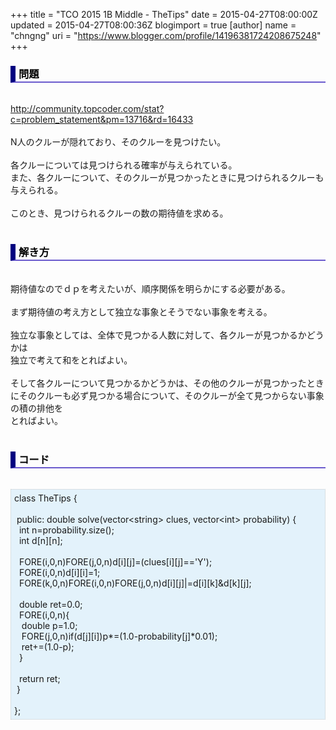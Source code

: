 +++
title = "TCO 2015 1B Middle - TheTips"
date = 2015-04-27T08:00:00Z
updated = 2015-04-27T08:00:36Z
blogimport = true 
[author]
	name = "chngng"
	uri = "https://www.blogger.com/profile/14196381724208675248"
+++

<div dir="ltr" style="text-align: left;" trbidi="on"><h3 style="border-bottom: 2px solid slateblue; border-left: 8px solid navy; color: black; padding: 0px 0px 1px 5px;">問題 </h3><br /><a href="http://community.topcoder.com/stat?c=problem_statement&amp;pm=13716&amp;rd=16433" target="_blank">http://community.topcoder.com/stat?c=problem_statement&amp;pm=13716&amp;rd=16433</a><br /><br />N人のクルーが隠れており、そのクルーを見つけたい。<br /><br />各クルーについては見つけられる確率が与えられている。<br />また、各クルーについて、そのクルーが見つかったときに見つけられるクルーも与えられる。<br /><br />このとき、見つけられるクルーの数の期待値を求める。<br /><br /><h3 style="border-bottom: 2px solid slateblue; border-left: 8px solid navy; color: black; padding: 0px 0px 1px 5px;">解き方 </h3><br />期待値なのでｄｐを考えたいが、順序関係を明らかにする必要がある。<br /><br />まず期待値の考え方として独立な事象とそうでない事象を考える。<br /><br />独立な事象としては、全体で見つかる人数に対して、各クルーが見つかるかどうかは<br />独立で考えて和をとればよい。<br /><br />そして各クルーについて見つかるかどうかは、その他のクルーが見つかったときにそのクルーも必ず見つかる場合について、そのクルーが全て見つからない事象の積の排他を<br />とればよい。<br /><br /><h3 style="border-bottom: 2px solid slateblue; border-left: 8px solid navy; color: black; padding: 0px 0px 1px 5px;">コード </h3><br /><div style="background-color: #e3f2fb; border: 1px dotted #CCCCCC; padding: 5px;">class TheTips {<br /><br /><span class="Apple-tab-span" style="white-space: pre;"> </span>public: double solve(vector&lt;string&gt; clues, vector&lt;int&gt; probability) {<br /><span class="Apple-tab-span" style="white-space: pre;">  </span>int n=probability.size();<br /><span class="Apple-tab-span" style="white-space: pre;">  </span>int d[n][n];<br /><br /><span class="Apple-tab-span" style="white-space: pre;">  </span>FORE(i,0,n)FORE(j,0,n)d[i][j]=(clues[i][j]=='Y');<br /><span class="Apple-tab-span" style="white-space: pre;">  </span>FORE(i,0,n)d[i][i]=1;<br /><span class="Apple-tab-span" style="white-space: pre;">  </span>FORE(k,0,n)FORE(i,0,n)FORE(j,0,n)d[i][j]|=d[i][k]&amp;d[k][j];<br /><br /><span class="Apple-tab-span" style="white-space: pre;">  </span>double ret=0.0;<br /><span class="Apple-tab-span" style="white-space: pre;">  </span>FORE(i,0,n){<br /><span class="Apple-tab-span" style="white-space: pre;">   </span>double p=1.0;<br /><span class="Apple-tab-span" style="white-space: pre;">   </span>FORE(j,0,n)if(d[j][i])p*=(1.0-probability[j]*0.01);<br /><span class="Apple-tab-span" style="white-space: pre;">   </span>ret+=(1.0-p);<br /><span class="Apple-tab-span" style="white-space: pre;">  </span>}<br /><br /><span class="Apple-tab-span" style="white-space: pre;">  </span>return ret;<br /><span class="Apple-tab-span" style="white-space: pre;"> </span>}<br /><br />};</div></div>
